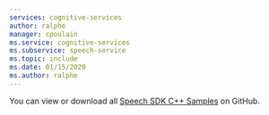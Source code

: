 ```yaml
---
services: cognitive-services
author: ralphe
manager: cpoulain
ms.service: cognitive-services
ms.subservice: speech-service
ms.topic: include
ms.date: 01/15/2020
ms.author: ralphe
---
```


You can view or download all [Speech SDK C++ Samples](https://aka.ms/speech/github-cpp) on GitHub. 
